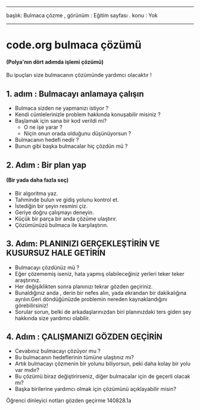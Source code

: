 * * *

başlık: Bulmaca çözme , görünüm : Eğitim sayfası . konu : Yok

* * *

# code.org bulmaca çözümü

#### (Polya'nın dört adımda işlemi çözümü)

Bu ipuçları size bulmacanın çözümünde yardımcı olacaktır !

## 1. adım : Bulmacayı anlamaya çalışın

  * Bulmaca sizden ne yapmanızı istiyor ?
  * Kendi cümlelerinizle problem hakkında konuşabilir misiniz ?
  * Başlamak için sana bir kod verildi mi? 
      * O ne işe yarar ?
      * Niçin onun orada olduğunu düşünüyorsun ?
  * Bulmacanın hedefi nedir ?
  * Bunun gibi başka bulmacalar hiç çözdün mü ?

## 2. Adım : Bir plan yap

#### (Bir yada daha fazla seç)

  * Bir algoritma yaz.
  * Tahminde bulun ve gidiş yolunu kontrol et.
  * İstediğin bir şeyin resmini çiz.
  * Geriye doğru çalışmayı deneyin.
  * Küçük bir parça bir anda çözüme ulaştırır.
  * Çözümünüzü bulmaca ile karşılaştırın.

## 3. Adım: PLANINIZI GERÇEKLEŞTİRİN VE KUSURSUZ HALE GETİRİN

  * Bulmacayı çözdünüz mü ?
  * Eğer çözememiş iseniz, hata yapmış olabileceğiniz yerleri teker teker araştırınız.
  * Her değişiklikten sonra planınızı tekrar gözden geçiriniz.
  * Bunaldığınız anda , derin bir nefes alın, yada ekrandan bir dakikalığına ayrılın.Geri döndüğünüzde problemin nereden kaynaklandığını görebilirsiniz!
  * Sorular sorun, belki de arkadaşlarınızdan biri planınızdaki ters giden şey hakkında size yardımcı olabilir.

## 4. Adım : ÇALIŞMANIZI GÖZDEN GEÇİRİN

  * Cevabınız bulmacayı çözüyor mu ?
  * Bu bulmacanın hedeflerinin tümüne ulaştınız mı?
  * Artık bulmacayı çözmenin bir yolunu biliyorsun, peki daha kolay bir yolu var mıdır?
  * Bu çözümü biraz değiştirirseniz, diğer bulmacalar için de geçerli olacak mı?
  * Başka birilerine yardımcı olmak için çözümünü açıklayabilir misin?

Öğrenci dinleyici notları gözden geçirme 140828.1a